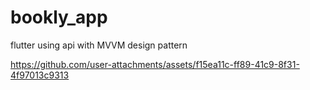 # bookly_app

flutter using api with MVVM design pattern 



https://github.com/user-attachments/assets/f15ea11c-ff89-41c9-8f31-4f97013c9313

